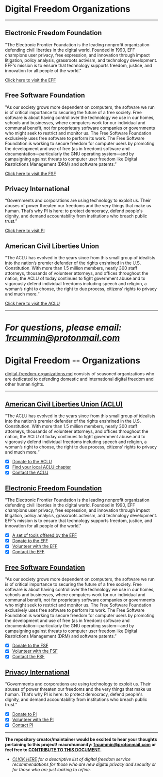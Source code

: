 # Digital Freedom Organizations #

---------------------------------

## Electronic Freedom Foundation ##
"The Electronic Frontier Foundation is the leading nonprofit organization defending civil liberties in the digital world. Founded in 1990, EFF champions user privacy, free expression, and innovation through impact litigation, policy analysis, grassroots activism, and technology development. EFF's mission is to ensure that technology supports freedom, justice, and innovation for all people of the world."

[Click here to visit the EFF](https://www.eff.org)

## Free Software Foundation ##
"As our society grows more dependent on computers, the software we run is of critical importance to securing the future of a free society. Free software is about having control over the technology we use in our homes, schools and businesses, where computers work for our individual and communal benefit, not for proprietary software companies or governments who might seek to restrict and monitor us. The Free Software Foundation exclusively uses free software to perform its work.
The Free Software Foundation is working to secure freedom for computer users by promoting the development and use of free (as in freedom) software and documentation—particularly the GNU operating system—and by campaigning against threats to computer user freedom like Digital Restrictions Management (DRM) and software patents.”

[Click here to visit the FSF](https://www.fsf.org/)

## Privacy International ##
“Governments and corporations are using technology to exploit us. Their abuses of power threaten our freedoms and the very things that make us human. That’s why PI is here: to protect democracy, defend people's dignity, and demand accountability from institutions who breach public trust.”

[Click here to visit PI](https://www.privacyinternational.org/)

## American Civil Liberties Union ##
“The ACLU has evolved in the years since from this small group of idealists into the nation’s premier defender of the rights enshrined in the U.S. Constitution. With more than 1.5 million members, nearly 300 staff attorneys, thousands of volunteer attorneys, and offices throughout the nation, the ACLU of today continues to fight government abuse and to vigorously defend individual freedoms including speech and religion, a woman’s right to choose, the right to due process, citizens’ rights to privacy and much more.“

[Click here to visit the ACLU](https://www.aclu.org/)

-----------------------------------------------------

*For questions, please email: 1rcummin@protonmail.com*
=======
# Digital Freedom -- Organizations #

[digital-freedom-organizations.md](https://github.com/macrohumanity/digital-freedom-organizations/blob/master/digital-freedom-organizations.md) consists of seasoned organizations who are dedicated to defending domestic and international digital freedom and other human rights.

---

## [American Civil Liberties Union (ACLU)](https://www.aclu.org/) ##
“The ACLU has evolved in the years since from this small group of idealists into the nation’s premier defender of the rights enshrined in the U.S. Constitution. With more than 1.5 million members, nearly 300 staff attorneys, thousands of volunteer attorneys, and offices throughout the nation, the ACLU of today continues to fight government abuse and to vigorously defend individual freedoms including speech and religion, a woman’s right to choose, the right to due process, citizens’ rights to privacy and much more.“
* [X] [Donate to the ACLU](https://action.aclu.org/give/now?redirect=node/65102)
* [X] [Find your local ACLU chapter](https://www.aclu.org/about/affiliates)
* [X] [Contact the ACLU](https://www.aclu.org/contact-us)

## [Electronic Freedom Foundation](https://www.eff.org) ##
"The Electronic Frontier Foundation is the leading nonprofit organization defending civil liberties in the digital world. Founded in 1990, EFF champions user privacy, free expression, and innovation through impact litigation, policy analysis, grassroots activism, and technology development. EFF's mission is to ensure that technology supports freedom, justice, and innovation for all people of the world."
* [X] [A set of tools offered by the EFF](https://www.eff.org/pages/tools)
* [X] [Donate to the EFF](https://supporters.eff.org/donate/join-eff-today)
* [X] [Volunteer with the EFF](https://www.eff.org/about/opportunities/volunteer)
* [X] [Contact the EFF](https://www.eff.org/about/contact)

## [Free Software Foundation](https://www.fsf.org/) ##
"As our society grows more dependent on computers, the software we run is of critical importance to securing the future of a free society. Free software is about having control over the technology we use in our homes, schools and businesses, where computers work for our individual and communal benefit, not for proprietary software companies or governments who might seek to restrict and monitor us. The Free Software Foundation exclusively uses free software to perform its work.
The Free Software Foundation is working to secure freedom for computer users by promoting the development and use of free (as in freedom) software and documentation—particularly the GNU operating system—and by campaigning against threats to computer user freedom like Digital Restrictions Management (DRM) and software patents.”
* [X] [Donate to the FSF](https://my.fsf.org/donate)
* [X] [Volunteer with the FSF](https://www.fsf.org/volunteer)
* [X] [Contact the FSF](https://www.fsf.org/about/contact/)

## [Privacy International](https://www.privacyinternational.org/) ##
“Governments and corporations are using technology to exploit us. Their abuses of power threaten our freedoms and the very things that make us human. That’s why PI is here: to protect democracy, defend people's dignity, and demand accountability from institutions who breach public trust.”
* [X] [Donate to PI](https://action.privacyinternational.org/civicrm/contribute/transact?reset=1&id=1)
* [X] [Volunteer with the PI](https://www.privacyinternational.org/node/105)
* [X] [Contact PI](https://www.privacyinternational.org)

---

**The repository creator/maintainer would be excited to hear your thoughts pertaining to this project! macrohumanity: 1rcummin@protonmail.com or feel free to [CONTRIBUTE TO THIS DOCUMENT](https://github.com/macrohumanity/digital-freedom-organizations).**
-  *[CLICK HERE](https://github.com/macrohumanity/digital-freedom-service-recommendations) for a descriptive list of digital freedom service recommendations for those who are new digital privacy and security or for those who are just looking to refine.*
